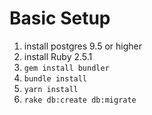 # Basic Setup

1. install postgres 9.5 or higher
2. install Ruby 2.5.1
3. `gem install bundler`
4. `bundle install`
5. `yarn install`
6. `rake db:create db:migrate`
